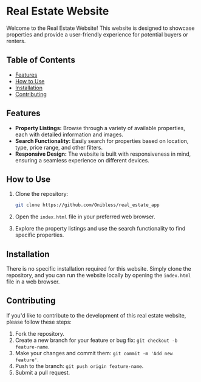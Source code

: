 
# Real Estate Website

Welcome to the Real Estate Website! This website is designed to showcase properties and provide a user-friendly experience for potential buyers or renters.

## Table of Contents

- [Features](#features)
- [How to Use](#how-to-use)
- [Installation](#installation)
- [Contributing](#contributing)


## Features

- **Property Listings:** Browse through a variety of available properties, each with detailed information and images.
- **Search Functionality:** Easily search for properties based on location, type, price range, and other filters.
- **Responsive Design:** The website is built with responsiveness in mind, ensuring a seamless experience on different devices.

## How to Use

1. Clone the repository:
    ```bash
    git clone https://github.com/Onibless/real_estate_app
    ```

2. Open the `index.html` file in your preferred web browser.

3. Explore the property listings and use the search functionality to find specific properties.

## Installation

There is no specific installation required for this website. Simply clone the repository, and you can run the website locally by opening the `index.html` file in a web browser.

## Contributing

If you'd like to contribute to the development of this real estate website, please follow these steps:

1. Fork the repository.
2. Create a new branch for your feature or bug fix: `git checkout -b feature-name`.
3. Make your changes and commit them: `git commit -m 'Add new feature'`.
4. Push to the branch: `git push origin feature-name`.
5. Submit a pull request.


